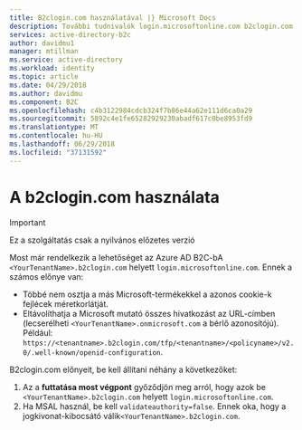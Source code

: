 ```yaml
---
title: B2clogin.com használatával |} Microsoft Docs
description: További tudnivalók login.microsoftonline.com b2clogin.com helyett.
services: active-directory-b2c
author: davidmu1
manager: mtillman
ms.service: active-directory
ms.workload: identity
ms.topic: article
ms.date: 04/29/2018
ms.author: davidmu
ms.component: B2C
ms.openlocfilehash: c4b3122984cdcb324f7b86e44a62e111d6ca0a29
ms.sourcegitcommit: 5892c4e1fe65282929230abadf617c0be8953fd9
ms.translationtype: MT
ms.contentlocale: hu-HU
ms.lasthandoff: 06/29/2018
ms.locfileid: "37131592"
---
```

# <a name="using-b2clogincom"></a>A b2clogin.com használata

>[!IMPORTANT]
>Ez a szolgáltatás csak a nyilvános előzetes verzió 
>

Most már rendelkezik a lehetőséget az Azure AD B2C-bA `<YourTenantName>.b2clogin.com` helyett `login.microsoftonline.com`.  Ennek a számos előnye van:
* Többé nem osztja a más Microsoft-termékekkel a azonos cookie-k fejlécek méretkorlátját.
* Eltávolíthatja a Microsoft mutató összes hivatkozást az URL-címben (lecserélheti `<YourTenantName>.onmicrosoft.com` a bérlő azonosítójú). Például: `https://<tenantname>.b2clogin.com/tfp/<tenantname>/<policyname>/v2.0/.well-known/openid-configuration`.

 B2clogin.com előnyeit, be kell állítani néhány a következőket:

1. Az a **futtatása most végpont** győződjön meg arról, hogy azok be `<YourTenantName>.b2clogin.com` helyett `login.microsoftonline.com`.
2. Ha MSAL használ, be kell `validateauthority=false`.  Ennek oka, hogy a jogkivonat-kibocsátó válik`<YourTenantName>.b2clogin.com`.